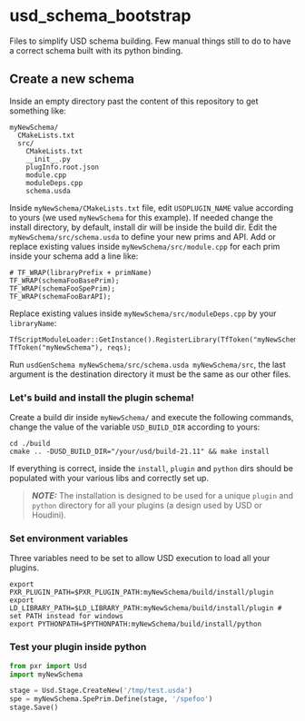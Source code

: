 # usd_schema_bootstrap
Files to simplify USD schema building. 
Few manual things still to do to have a correct schema built with its python binding.

## Create a new schema
Inside an empty directory past the content of this repository to get something like:
```
myNewSchema/
  CMakeLists.txt
  src/
    CMakeLists.txt
    __init__.py
    plugInfo.root.json
    module.cpp
    moduleDeps.cpp
    schema.usda
```

Inside `myNewSchema/CMakeLists.txt` file, edit `USDPLUGIN_NAME` value according to yours (we used `myNewSchema` for this example). If needed change the install directory, by default, install dir will be inside the build dir.
Edit the `myNewSchema/src/schema.usda` to define your new prims and API.
Add or replace existing values inside `myNewSchema/src/module.cpp` for each prim inside your schema add a line like:
```
# TF_WRAP(libraryPrefix + primName)
TF_WRAP(schemaFooBasePrim);
TF_WRAP(schemaFooSpePrim);
TF_WRAP(schemaFooBarAPI);
```
Replace existing values inside `myNewSchema/src/moduleDeps.cpp` by your `libraryName`:
```
TfScriptModuleLoader::GetInstance().RegisterLibrary(TfToken("myNewSchema"), TfToken("myNewSchema"), reqs);
```
Run `usdGenSchema myNewSchema/src/schema.usda myNewSchema/src`, the last argument is the destination directory it must be the same as our other files. 

### Let's build and install the plugin schema! 
Create a build dir inside `myNewSchema/` and execute the following commands, change the value of the variable `USD_BUILD_DIR` according to yours:
```
cd ./build
cmake .. -DUSD_BUILD_DIR="/your/usd/build-21.11" && make install
```
If everything is correct, inside the `install`, `plugin` and `python` dirs should be populated with your various libs and correctly set up.

> **_NOTE:_**  The installation is designed to be used for a unique `plugin` and `python` directory for all your plugins (a design used by USD or Houdini).

### Set environment variables
Three variables need to be set to allow USD execution to load all your plugins. 
```
export PXR_PLUGIN_PATH=$PXR_PLUGIN_PATH:myNewSchema/build/install/plugin
export LD_LIBRARY_PATH=$LD_LIBRARY_PATH:myNewSchema/build/install/plugin # set PATH instead for windows
export PYTHONPATH=$PYTHONPATH:myNewSchema/build/install/python
```

### Test your plugin inside python
```python
from pxr import Usd
import myNewSchema

stage = Usd.Stage.CreateNew('/tmp/test.usda')
spe = myNewSchema.SpePrim.Define(stage, '/spefoo')
stage.Save()
```
